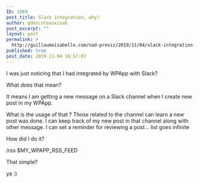 ```yaml
---
ID: 1069
post_title: Slack integration, why?
author: gdescoteauxisab
post_excerpt: ""
layout: post
permalink: >
  http://guillaumeisabelle.com/nad-previz/2019/11/04/slack-integration-why/
published: true
post_date: 2019-11-04 16:57:07
---
```

<!-- wp:paragraph -->

I was just noticing that I had integrated by WPApp with Slack?

<!-- /wp:paragraph -->

<!-- wp:paragraph -->

What does that mean?

<!-- /wp:paragraph -->

<!-- wp:paragraph -->

It means I am getting a new message on a Slack channel when I create new post in my WPApp. 

<!-- /wp:paragraph -->

<!-- wp:paragraph -->

What is the usage of that ? Those related to the channel can learn a new post was done. I can keep track of my new post in that channel along with other message. I can set a reminder for reviewing a post... list goes infinite

<!-- /wp:paragraph -->

<!-- wp:paragraph -->

How did I do it?

<!-- /wp:paragraph -->

<!-- wp:paragraph -->

/rss $MY_WPAPP_RSS_FEED

<!-- /wp:paragraph -->

<!-- wp:paragraph -->

That simple?

<!-- /wp:paragraph -->

<!-- wp:paragraph -->

ya :)

<!-- /wp:paragraph -->

<!-- wp:paragraph -->



<!-- /wp:paragraph -->